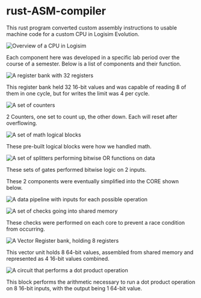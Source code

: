 # rust-ASM-compiler

This rust program converted custom assembly instructions to usable machine code
for a custom CPU in Logisim Evolution.

![Overview of a CPU in Logisim](./main_final.png)

Each component here was developed in a specific lab period over the course of a
semester. Below is a list of components and their function.

![A register bank with 32 registers](./lab5pics/Registers.png)

This register bank held 32 16-bit values and was capable of reading 8 of them in
one cycle, but for writes the limit was 4 per cycle.

![A set of counters](./lab5pics/Counters.png)

2 Counters, one set to count up, the other down. Each will reset after
overflowing.

![A set of math logical blocks](./lab5pics/ARITHMETIC_BLOCK.png)

These pre-built logical blocks were how we handled math.

![A set of splitters performing bitwise OR functions on data](./lab5pics/LOGICAL_BLOCK.png)

These sets of gates performed bitwise logic on 2 inputs.

These 2 components were eventually simplified into the CORE shown below.

![A data pipeline with inputs for each possible operation](./lab5pics/CORE.png)

![A set of checks going into shared memory](./lab5pics/Store_Check.png)

These checks were performed on each core to prevent a race condition from
occurring.

![A Vector Register bank, holding 8 registers](./lab5pics/Vector_Unit.png)

This vector unit holds 8 64-bit values, assembled from shared memory and
represented as 4 16-bit values combined.

![A circuit that performs a dot product operation](./lab5pics/Vector_ALU.png)

This block performs the arithmetic necessary to run a dot product operation on 8
16-bit inputs, with the output being 1 64-bit value.
